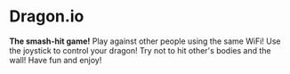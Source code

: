 # Dragon.io

**The smash-hit game!** Play against other people using the same WiFi! 
Use the joystick to control your dragon! 
Try not to hit other's bodies and the wall! 
Have fun and enjoy!

